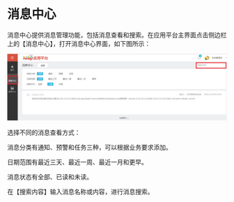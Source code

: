 # 消息中心
消息中心提供消息管理功能，包括消息查看和搜索。在应用平台主界面点击侧边栏上的【消息中心】，打开消息中心界面，如下图所示：

![](/articles/application/3-/images/image46.png)
 
选择不同的消息查看方式：

消息分类有通知、预警和任务三种，可以根据业务要求添加。

日期范围有最近三天、最近一周、最近一月和更早。

消息状态有全部、已读和未读。

在【搜索内容】输入消息名称或内容，进行消息搜索。

